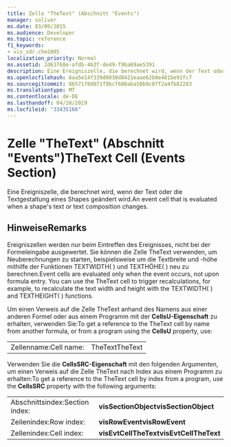 ```yaml
---
title: Zelle "TheText" (Abschnitt "Events")
manager: soliver
ms.date: 03/09/2015
ms.audience: Developer
ms.topic: reference
f1_keywords:
- vis_sdr.chm1005
localization_priority: Normal
ms.assetid: 2d63768e-afdb-4b3f-de49-f9ba69ae5391
description: Eine Ereigniszelle, die berechnet wird, wenn der Text oder die Textgestaltung eines Shapes geändert wird.
ms.openlocfilehash: 6aa5e14f339d0030d8421eaae62b0e481be91fc7
ms.sourcegitcommit: 8657170d071f9bcf680aba50b9c07f2a4fb82283
ms.translationtype: MT
ms.contentlocale: de-DE
ms.lasthandoff: 04/28/2019
ms.locfileid: "33435166"
---
```

# <a name="thetext-cell-events-section"></a><span data-ttu-id="c089b-103">Zelle "TheText" (Abschnitt "Events")</span><span class="sxs-lookup"><span data-stu-id="c089b-103">TheText Cell (Events Section)</span></span>

<span data-ttu-id="c089b-104">Eine Ereigniszelle, die berechnet wird, wenn der Text oder die Textgestaltung eines Shapes geändert wird.</span><span class="sxs-lookup"><span data-stu-id="c089b-104">An event cell that is evaluated when a shape's text or text composition changes.</span></span>
  
## <a name="remarks"></a><span data-ttu-id="c089b-105">Hinweise</span><span class="sxs-lookup"><span data-stu-id="c089b-105">Remarks</span></span>

<span data-ttu-id="c089b-p101">Ereigniszellen werden nur beim Eintreffen des Ereignisses, nicht bei der Formeleingabe ausgewertet. Sie können die Zelle TheText verwenden, um Neuberechnungen zu starten, beispielsweise um die Textbreite und -höhe mithilfe der Funktionen TEXTWIDTH( ) und TEXTHÖHE( ) neu zu berechnen.</span><span class="sxs-lookup"><span data-stu-id="c089b-p101">Event cells are evaluated only when the event occurs, not upon formula entry. You can use the TheText cell to trigger recalculations, for example, to recalculate the text width and height with the TEXTWIDTH( ) and TEXTHEIGHT( ) functions.</span></span>
  
<span data-ttu-id="c089b-108">Um einen Verweis auf die Zelle TheText anhand des Namens aus einer anderen Formel oder aus einem Programm mit der **CellsU-Eigenschaft** zu erhalten, verwenden Sie:</span><span class="sxs-lookup"><span data-stu-id="c089b-108">To get a reference to the TheText cell by name from another formula, or from a program using the **CellsU** property, use:</span></span> 
  
|||
|:-----|:-----|
| <span data-ttu-id="c089b-109">Zellenname:</span><span class="sxs-lookup"><span data-stu-id="c089b-109">Cell name:</span></span>  <br/> | <span data-ttu-id="c089b-110">TheText</span><span class="sxs-lookup"><span data-stu-id="c089b-110">TheText</span></span>  <br/> |
   
<span data-ttu-id="c089b-111">Verwenden Sie die **CellsSRC-Eigenschaft** mit den folgenden Argumenten, um einen Verweis auf die Zelle TheText nach Index aus einem Programm zu erhalten:</span><span class="sxs-lookup"><span data-stu-id="c089b-111">To get a reference to the TheText cell by index from a program, use the **CellsSRC** property with the following arguments:</span></span> 
  
|||
|:-----|:-----|
| <span data-ttu-id="c089b-112">Abschnittsindex:</span><span class="sxs-lookup"><span data-stu-id="c089b-112">Section index:</span></span>  <br/> |<span data-ttu-id="c089b-113">**visSectionObject**</span><span class="sxs-lookup"><span data-stu-id="c089b-113">**visSectionObject**</span></span> <br/> |
| <span data-ttu-id="c089b-114">Zeilenindex:</span><span class="sxs-lookup"><span data-stu-id="c089b-114">Row index:</span></span>  <br/> |<span data-ttu-id="c089b-115">**visRowEvent**</span><span class="sxs-lookup"><span data-stu-id="c089b-115">**visRowEvent**</span></span> <br/> |
| <span data-ttu-id="c089b-116">Zellenindex:</span><span class="sxs-lookup"><span data-stu-id="c089b-116">Cell index:</span></span>  <br/> |<span data-ttu-id="c089b-117">**visEvtCellTheText**</span><span class="sxs-lookup"><span data-stu-id="c089b-117">**visEvtCellTheText**</span></span> <br/> |
   

